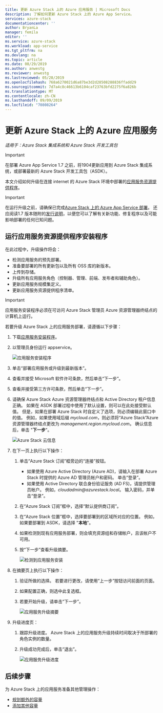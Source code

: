 ```yaml
---
title: 更新 Azure Stack 上的 Azure 应用服务 | Microsoft Docs
description: 了解如何更新 Azure Stack 上的 Azure App Service。
services: azure-stack
documentationcenter: ''
author: BryanLa
manager: femila
editor: ''
ms.service: azure-stack
ms.workload: app-service
ms.tgt_pltfrm: na
ms.devlang: na
ms.topic: article
ms.date: 08/29/2019
ms.author: anwestg
ms.reviewer: anwestg
ms.lastreviewed: 05/28/2019
ms.openlocfilehash: 768a6270021d6a87be3d2d28508288836ffadd29
ms.sourcegitcommit: 7d7a4c8c46613b6104caf23763bfd2275f6a826b
ms.translationtype: MT
ms.contentlocale: zh-CN
ms.lasthandoff: 09/09/2019
ms.locfileid: "70808264"
---
```

# <a name="update-azure-app-service-on-azure-stack"></a>更新 Azure Stack 上的 Azure 应用服务

*适用于：Azure Stack 集成系统和 Azure Stack 开发工具包*

> [!IMPORTANT]
> 在部署 Azure App Service 1.7 之前，将1904更新应用到 Azure Stack 集成系统，或部署最新的 Azure Stack 开发工具包（ASDK）。

本文介绍如何升级在连接 internet 的 Azure Stack 环境中部署的[应用服务资源提供程序](azure-stack-app-service-overview.md)。

> [!IMPORTANT]
> 在运行升级之前，请确保已完成[Azure Stack 上的 Azure App Service 部署](azure-stack-app-service-deploy.md)。 还应阅读1.7 版本随附的[发行说明](azure-stack-app-service-release-notes-update-seven.md)，以便您可以了解有关新功能、修复程序以及可能影响部署的任何已知问题。

## <a name="run-the-app-service-resource-provider-installer"></a>运行应用服务资源提供程序安装程序

在此过程中，升级操作将会：

* 检测应用服务的预先部署。
* 准备要部署的所有更新包以及所有 OSS 库的新版本。
* 上传到存储。
* 升级所有应用服务角色（控制器、管理、前端、发布者和辅助角色）。
* 更新应用服务规模集定义。
* 更新应用服务资源提供程序清单。

> [!IMPORTANT]
> 应用服务安装程序必须在可访问 Azure Stack 管理员 Azure 资源管理器终结点的计算机上运行。

若要升级 Azure Stack 上的应用服务部署，请遵循以下步骤：

1. 下载[应用服务安装程序](https://aka.ms/appsvcupdate7installer)。

2. 以管理员身份运行 appservice。

    ![应用服务安装程序][1]

3. 单击“部署应用服务或升级到最新版本”。

4. 查看并接受 Microsoft 软件许可条款，然后单击“下一步”。

5. 查看并接受第三方许可条款，然后单击“下一步”。

6. 请确保 Azure Stack Azure 资源管理器终结点和 Active Directory 租户信息正确。 如果在 ASDK 部署过程中使用了默认设置，则可以在此处接受默认值。 但是，如果在部署 Azure Stack 时自定义了选项，则必须编辑此窗口中的值。 例如，如果使用域后缀 *mycloud.com*，则必须将“Azure Stack”Azure 资源管理器终结点更改为 *management.region.mycloud.com*。 确认信息后，单击 "**下一步**"。

    ![Azure Stack 云信息][2]

7. 在下一页上执行以下操作：

   1. 单击“Azure Stack 订阅”框旁边的“连接”按钮。
        * 如果使用 Azure Active Directory (Azure AD)，请输入在部署 Azure Stack 时提供的 Azure AD 管理员帐户和密码。 单击“登录”。
        * 如果使用 Active Directory 联合身份验证服务 (AD FS)，请提供管理员帐户。 例如，*cloudadmin\@azurestack.local*。 输入密码，并单击“登录”。
   2. 在“Azure Stack 订阅”框中，选择“默认提供商订阅”。
   3. 在“Azure Stack 位置”框中，选择要部署到的区域所对应的位置。 例如，如果要部署到 ASDK，请选择 "**本地**"。
   4. 如果检测到现有应用服务部署，则会填充资源组和存储帐户，且该帐户不可用。
   5. 按“下一步”查看升级摘要。

      ![检测到应用服务安装][3]

8. 在摘要页上执行以下操作：
   1. 验证所做的选择。 若要进行更改，请使用“上一步”按钮访问前面的页面。
   2. 如果配置正确，则选中此复选框。
   3. 若要开始升级，请单击“下一步”。

       ![应用服务升级摘要][4]

9. 升级进度页：
    1. 跟踪升级进度。 Azure Stack 上的应用服务升级持续时间取决于所部署的角色实例的数量。
    2. 升级成功完成后，单击“退出”。

        ![应用服务升级进度][5]

<!--Image references-->
[1]: ./media/azure-stack-app-service-update/app-service-exe.png
[2]: ./media/azure-stack-app-service-update/app-service-azure-resource-manager-endpoints.png
[3]: ./media/azure-stack-app-service-update/app-service-installation-detected.png
[4]: ./media/azure-stack-app-service-update/app-service-upgrade-summary.png
[5]: ./media/azure-stack-app-service-update/app-service-upgrade-complete.png

## <a name="next-steps"></a>后续步骤

为 Azure Stack 上的应用服务准备其他管理操作：

* [规划额外的容量](azure-stack-app-service-capacity-planning.md)
* [添加其他容量](azure-stack-app-service-add-worker-roles.md)
